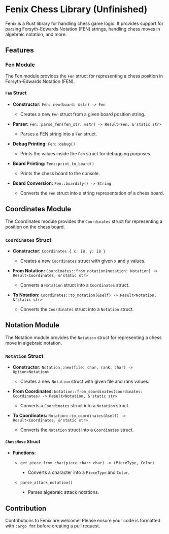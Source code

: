 # Fenix Chess Library (Unfinished)

Fenix is a Rust library for handling chess game logic. It provides support for parsing Forsyth-Edwards Notation (FEN) strings, handling chess moves in algebraic notation, and more.

## Features

### Fen Module

The Fen module provides the `Fen` struct for representing a chess position in Forsyth-Edwards Notation (FEN).

#### `Fen` Struct

- **Constructor:** `Fen::new(board: &str) -> Fen`
  - Creates a new `Fen` struct from a given board position string.

- **Parser:** `Fen::parse_fen(fen_str: &str) -> Result<Fen, &'static str>`
  - Parses a FEN string into a `Fen` struct.

- **Debug Printing:** `Fen::debug()`
  - Prints the values inside the `Fen` struct for debugging purposes.

- **Board Printing:** `Fen::print_to_board()`
  - Prints the chess board to the console.

- **Board Conversion:** `Fen::boardify() -> String`
  - Converts the `Fen` struct into a string representation of a chess board.

## Coordinates Module

The Coordinates module provides the `Coordinates` struct for representing a position on the chess board.

### `Coordinates` Struct

- **Constructor:** `Coordinates { x: i8, y: i8 }`
  - Creates a new `Coordinates` struct with given x and y values.

- **From Notation:** `Coordinates::from_notation(notation: Notation) -> Result<Coordinates, &'static str>`
  - Converts a `Notation` struct into a `Coordinates` struct.

- **To Notation:** `Coordinates::to_notation(&self) -> Result<Notation, &'static str>`
  - Converts the `Coordinates` struct into a `Notation` struct.

## Notation Module

The Notation module provides the `Notation` struct for representing a chess move in algebraic notation.

### `Notation` Struct

- **Constructor:** `Notation::new(file: char, rank: char) -> Option<Notation>`
  - Creates a new `Notation` struct with given file and rank values.

- **From Coordinates:** `Notation::from_coordinates(coordinates: Coordinates) -> Result<Notation, &'static str>`
  - Converts a `Coordinates` struct into a `Notation` struct.

- **To Coordinates:** `Notation::to_coordinates(&self) -> Result<Coordinates, &'static str>`
  - Converts the `Notation` struct into a `Coordinates` struct.

#### `ChessMove` Struct

- **Functions:**
  - `get_piece_from_char(piece_char: char) -> (PieceType, Color)`
    - Converts a character into a `PieceType` and `Color`.

  - `parse_attack_notation()`
    - Parses algebraic attack notations.

## Contribution

Contributions to Fenix are welcome! Please ensure your code is formatted with `cargo fmt` before creating a pull request.
